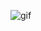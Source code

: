 

![gif](https://media.giphy.com/media/v1.Y2lkPTc5MGI3NjExbmR3aHJlMDdhem0ydzQ0OXBxcDBjYmtzZXRudmVyYm9mMm83ZGFubSZlcD12MV9pbnRlcm5hbF9naWZfYnlfaWQmY3Q9Zw/ldX8S3bs9evQVr3vuS/giphy.gif)
